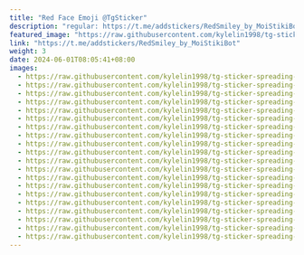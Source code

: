 ```yaml
---
title: "Red Face Emoji @TgSticker"
description: "regular: https://t.me/addstickers/RedSmiley_by_MoiStikiBot"
featured_image: "https://raw.githubusercontent.com/kylelin1998/tg-sticker-spreading-worldwide-images/main/img/250705fb-a5c9-4524-b96e-18e03e981cb3.jpg"
link: "https://t.me/addstickers/RedSmiley_by_MoiStikiBot"
weight: 3
date: 2024-06-01T08:05:41+08:00
images:
  - https://raw.githubusercontent.com/kylelin1998/tg-sticker-spreading-worldwide-images/main/img/250705fb-a5c9-4524-b96e-18e03e981cb3.jpg
  - https://raw.githubusercontent.com/kylelin1998/tg-sticker-spreading-worldwide-images/main/img/08946267-3c54-47eb-a9f2-e2c45159c7f1.jpg
  - https://raw.githubusercontent.com/kylelin1998/tg-sticker-spreading-worldwide-images/main/img/898435d1-0920-40f4-9c73-dae94a7eb327.jpg
  - https://raw.githubusercontent.com/kylelin1998/tg-sticker-spreading-worldwide-images/main/img/371b71bc-344b-4286-998f-e1b3985d168b.jpg
  - https://raw.githubusercontent.com/kylelin1998/tg-sticker-spreading-worldwide-images/main/img/47e4ab9b-afa7-42db-b314-84ed384e7c61.jpg
  - https://raw.githubusercontent.com/kylelin1998/tg-sticker-spreading-worldwide-images/main/img/8c9502e9-13be-40e7-b3fe-a7e3dc9999ea.jpg
  - https://raw.githubusercontent.com/kylelin1998/tg-sticker-spreading-worldwide-images/main/img/d038b9d5-db31-4fdb-a8d9-192a7a848572.jpg
  - https://raw.githubusercontent.com/kylelin1998/tg-sticker-spreading-worldwide-images/main/img/0fccbef3-8093-4b09-a25f-85c0523068bf.jpg
  - https://raw.githubusercontent.com/kylelin1998/tg-sticker-spreading-worldwide-images/main/img/ea296eb9-171f-4579-b48c-bcfd9d36e3bb.jpg
  - https://raw.githubusercontent.com/kylelin1998/tg-sticker-spreading-worldwide-images/main/img/8cb451b3-a9df-4f47-b6ef-5110c4d8d245.jpg
  - https://raw.githubusercontent.com/kylelin1998/tg-sticker-spreading-worldwide-images/main/img/b4d027fd-8df5-4862-8e85-18d427493a47.jpg
  - https://raw.githubusercontent.com/kylelin1998/tg-sticker-spreading-worldwide-images/main/img/ea062c86-21b6-4dfa-aa52-590ebb688e44.jpg
  - https://raw.githubusercontent.com/kylelin1998/tg-sticker-spreading-worldwide-images/main/img/6ea69a55-c35f-4329-ae3b-9fd9bcfa4d18.jpg
  - https://raw.githubusercontent.com/kylelin1998/tg-sticker-spreading-worldwide-images/main/img/4861f49f-4aec-4cd1-b22e-da0cc4db070f.jpg
  - https://raw.githubusercontent.com/kylelin1998/tg-sticker-spreading-worldwide-images/main/img/5948967f-3424-4d02-842f-33f248f62865.jpg
  - https://raw.githubusercontent.com/kylelin1998/tg-sticker-spreading-worldwide-images/main/img/e9cab5ef-74ab-41e8-bb25-f0c3756fe2c6.jpg
  - https://raw.githubusercontent.com/kylelin1998/tg-sticker-spreading-worldwide-images/main/img/75e62fa6-c57e-4da5-9607-f588a971d675.jpg
  - https://raw.githubusercontent.com/kylelin1998/tg-sticker-spreading-worldwide-images/main/img/b08aa6a5-3ea4-4d2b-b380-aa737ded6c81.jpg
  - https://raw.githubusercontent.com/kylelin1998/tg-sticker-spreading-worldwide-images/main/img/eb452db9-7d12-4671-aed6-2574b76c4e8f.jpg
  - https://raw.githubusercontent.com/kylelin1998/tg-sticker-spreading-worldwide-images/main/img/734a88d7-3d6f-414c-8901-4a6982c02af4.jpg
---
```

